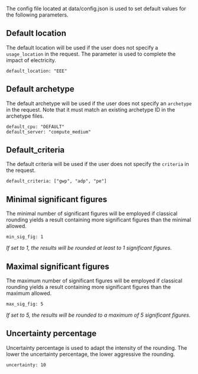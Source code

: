 
The config file located at data/config.json is used to set default values for the following parameters.

## Default location

The default location will be used if the user does not specify a ```usage_location``` in the request. 
The parameter is used to complete the impact of electricity.

```
default_location: "EEE"
```

## Default archetype

The default archetype will be used if the user does not specify an ```archetype``` in the request.
Note that it must match an existing archetype ID in the archetype files.

```
default_cpu: "DEFAULT"
default_server: "compute_medium"
```

## Default_criteria

The default criteria will be used if the user does not specify the ```criteria``` in the request.

```
default_criteria: ["gwp", "adp", "pe"]
```

## Minimal significant figures

The minimal number of significant figures will be employed if classical rounding yields a result containing more significant figures than the minimal allowed.

```
min_sig_fig: 1
```

*If set to 1, the results will be rounded at least to 1 significant figures.*


## Maximal significant figures

The maximum number of significant figures will be employed if classical rounding yields a result containing more significant figures than the maximum allowed.
```
max_sig_fig: 5
```

*If set to 5, the results will be rounded to a maximum of 5 significant figures.*

## Uncertainty percentage

Uncertainty percentage is used to adapt the intensity of the rounding. The lower the uncertainty percentage, the lower aggressive the rounding.

```
uncertainty: 10
```
```